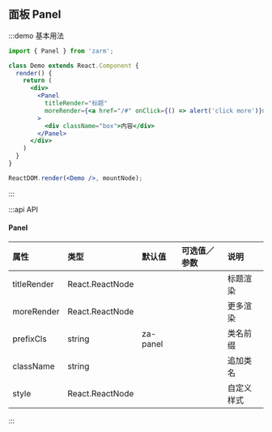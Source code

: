 ## 面板 Panel

:::demo 基本用法
```jsx
import { Panel } from 'zarm';

class Demo extends React.Component {
  render() {
    return (
      <div>
        <Panel
          titleRender="标题"
          moreRender={<a href="/#" onClick={() => alert('click more')}>更多</a>}
        >
          <div className="box">内容</div>
        </Panel>
      </div>
    )
  }
}

ReactDOM.render(<Demo />, mountNode);
```
:::


:::api API

#### Panel
| 属性 | 类型 | 默认值 | 可选值／参数 | 说明 |
| :--- | :--- | :--- | :--- | :--- |
| titleRender | React.ReactNode | | | 标题渲染 |
| moreRender | React.ReactNode | | | 更多渲染 |
| prefixCls | string | za-panel | | 类名前缀 |
| className | string | | | 追加类名 |
| style | React.ReactNode | | |自定义样式|

:::
